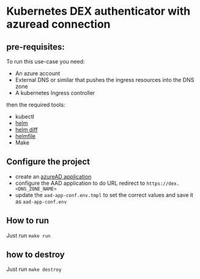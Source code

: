 # Kubernetes DEX authenticator with azuread connection

## pre-requisites:
To run this use-case you need:
- An azure account
- External DNS or similar that pushes the ingress resources into the DNS zone
- A kubernetes Ingress controller

then the required tools:
- kubectl
- [helm](https://helm.sh)
- [helm diff](https://github.com/databus23/helm-diff)
- [helmfile](https://github.com/roboll/helmfile)
- Make

## Configure the project
- create an [azureAD application](https://docs.pivotal.io/p-identity/1-11/azure-oidc/config-azure.html)
- configure the AAD application to do URL redirect to `https://dex.<DNS_ZONE_NAME>`
- update the `aad-app-conf.env.tmpl` to set the correct values and save it as `aad-app-conf.env`

## How to run
Just run `make run`

## how to destroy
Just run `make destroy`